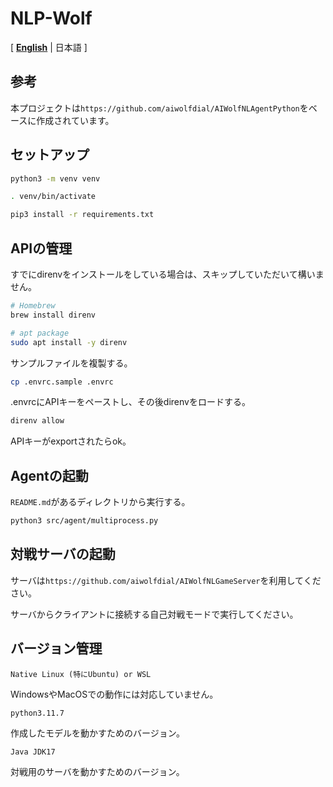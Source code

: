 # NLP-Wolf

[ [**English**](./README.en.md) | 日本語 ]


## 参考

本プロジェクトは`https://github.com/aiwolfdial/AIWolfNLAgentPython`をベースに作成されています。


## セットアップ
```bash
python3 -m venv venv

. venv/bin/activate

pip3 install -r requirements.txt
```


## APIの管理
すでにdirenvをインストールをしている場合は、スキップしていただいて構いません。
```bash
# Homebrew
brew install direnv

# apt package
sudo apt install -y direnv
```

サンプルファイルを複製する。
```bash
cp .envrc.sample .envrc
```

.envrcにAPIキーをペーストし、その後direnvをロードする。

```bash
direnv allow
```

APIキーがexportされたらok。


## Agentの起動

`README.md`があるディレクトリから実行する。

```bash
python3 src/agent/multiprocess.py
```


## 対戦サーバの起動

サーバは`https://github.com/aiwolfdial/AIWolfNLGameServer`を利用してください。

サーバからクライアントに接続する自己対戦モードで実行してください。


## バージョン管理

`Native Linux (特にUbuntu) or WSL`

WindowsやMacOSでの動作には対応していません。

`python3.11.7`

作成したモデルを動かすためのバージョン。

`Java JDK17`

対戦用のサーバを動かすためのバージョン。
